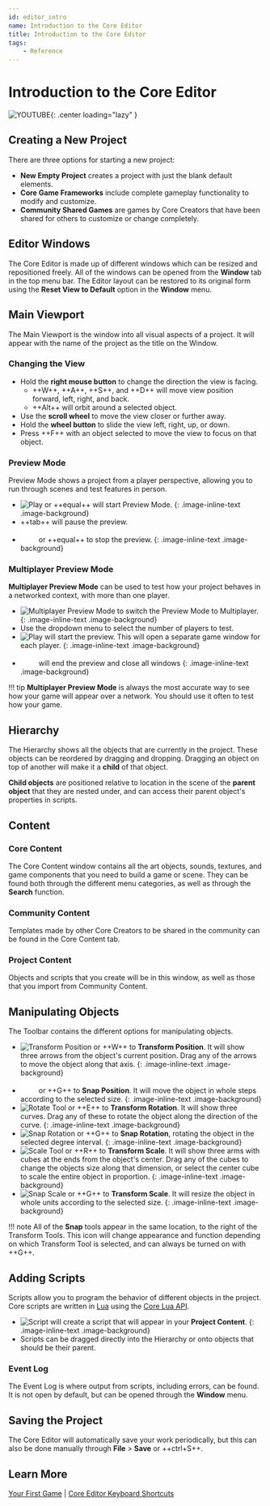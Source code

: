 ```yaml
---
id: editor_intro
name: Introduction to the Core Editor
title: Introduction to the Core Editor
tags:
    - Reference
---
```


# Introduction to the Core Editor

![YOUTUBE](../assets/placeholder_720p.png "TKOtPN9ujEE"){: .center loading="lazy" }

## Creating a New Project

There are three options for starting a new project:

- **New Empty Project** creates a project with just the blank default elements.
- **Core Game Frameworks** include complete gameplay functionality to modify and customize.
- **Community Shared Games** are games by Core Creators that have been shared for others to customize or change completely.

## Editor Windows

The Core Editor is made up of different windows which can be resized and repositioned freely. All of the windows can be opened from the **Window** tab in the top menu bar. The Editor layout can be restored to its original form using the **Reset View to Default** option in the **Window** menu.

## Main Viewport

The Main Viewport is the window into all visual aspects of a project. It will appear with the name of the project as the title on the Window.

### Changing the View

- Hold the **right mouse button** to change the direction the view is facing.
    - ++W++, ++A++, ++S++, and ++D++ will move view position forward, left, right, and back.
    - ++Alt++ will orbit around a selected object.
- Use the **scroll wheel** to move the view closer or further away.
- Hold the **wheel button**  to slide the view left, right, up, or down.
- Press ++F++ with an object selected to move the view to focus on that object.

### Preview Mode

Preview Mode shows a project from a player perspective, allowing you to run through scenes and test features in person.

- ![Play](../img/EditorManual/icons/Icon_Play.png) or ++equal++ will start Preview Mode.
{: .image-inline-text .image-background}
- ++tab++ will pause the preview.
- ![Stop](../img/EditorManual/icons/Icon_Stop.png) or ++equal++ to stop the preview.
 {: .image-inline-text .image-background}

### Multiplayer Preview Mode

**Multiplayer Preview Mode** can be used to test how your project behaves in a networked context, with more than one player.

- ![Multiplayer Preview Mode](../img/EditorManual/icons/Icon_MultiplayerTest.png) to switch the Preview Mode to Multiplayer.
    {: .image-inline-text .image-background}
- Use the dropdown menu to select the number of players to test.
- ![Play](../img/EditorManual/icons/Icon_Play.png) will start the preview. This will open a separate game window for each player.
{: .image-inline-text .image-background}
- ![Stop](../img/EditorManual/icons/Icon_Stop.png) will end the preview and close all windows
{: .image-inline-text .image-background}

!!! tip
    **Multiplayer Preview Mode** is always the most accurate way to see how your game will appear over a network. You should use it often to test how your game.

## Hierarchy

The Hierarchy shows all the objects that are currently in the project. These objects can be reordered by dragging and dropping. Dragging an object on top of another will make it a **child** of that object.

**Child objects** are positioned relative to location in the scene of the **parent object** that they are nested under, and can access their parent object's properties in scripts.

## Content

### Core Content

The Core Content window contains all the art objects, sounds, textures, and game components that you need to build a game or scene. They can be found both through the different menu categories, as well as through the **Search** function.

### Community Content

Templates made by other Core Creators to be shared in the community can be found in the Core Content tab.

### Project Content

Objects and scripts that you create will be in this window, as well as those that you import from Community Content.

## Manipulating Objects

The Toolbar contains the different options for manipulating objects.

- ![Transform Position](../img/EditorManual/icons/Icon_TransformPosition.png )
 or ++W++ to **Transform Position**. It will show three arrows from the object's current position. Drag any of the arrows to move the object along that axis.
{: .image-inline-text .image-background}
- ![Snap Position](../img/EditorManual/icons/Icon_SnapPosition.png) or ++G++ to **Snap Position**. It will move the object in whole steps according to the selected size.
 {: .image-inline-text .image-background}
- ![Rotate Tool](../img/EditorManual/icons/Icon_TransformRotation.png)  or ++E++ to **Transform Rotation**. It will show three curves. Drag any of these to rotate the object along the direction of the curve.
 {: .image-inline-text .image-background}
- ![Snap Rotation](../img/EditorManual/icons/Icon_SnapRotation.png) or ++G++ to **Snap Rotation**, rotating the object in the selected degree interval.
{: .image-inline-text .image-background}
- ![Scale Tool](../img/EditorManual/icons/Icon_TransformScale.png) or ++R++ to **Transform Scale**. It will show three arms with cubes at the ends from the object's center. Drag any of the cubes to change the objects size along that dimension, or select the center cube to scale the entire object in proportion.
 {: .image-inline-text .image-background}
- ![Snap Scale](../img/EditorManual/icons/Icon_SnapScale.png) or ++G++ to **Transform Scale**. It will resize the object in whole units according to the selected size.
{: .image-inline-text .image-background}

!!! note
    All of the **Snap** tools appear in the same location, to the right of the Transform Tools. This icon will change appearance and function depending on which Transform Tool is selected, and can always be turned on with ++G++.

## Adding Scripts

Scripts allow you to program the behavior of different objects in the project. Core scripts are written in [Lua](https://www.lua.org/manual/5.3/) using the [Core Lua API](core_api.md).

- ![Script](../img/EditorManual/icons/Icon_Script.png) will create a script that will appear in your **Project Content**.
{: .image-inline-text .image-background}
- Scripts can be dragged directly into the Hierarchy or onto objects that should be their parent.

### Event Log

The Event Log is where output from scripts, including errors, can be found. It is not open by default, but can be opened through the **Window** menu.

## Saving the Project

The Core Editor will automatically save your work periodically, but this can also be done manually through **File** > **Save** or ++ctrl+S++.

## Learn More

[Your First Game](my_first_multiplayer_game.md) | [Core Editor Keyboard Shortcuts](editor_keybindings.md)
